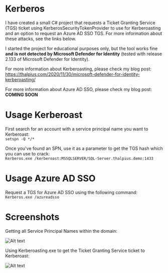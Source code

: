 # Kerberos

I have created a small C# project that requests a Ticket Granting Service (TGS) ticket using KerberosSecurityTokenProvider to use for Kerberoasting and an option to request an Azure AD SSO TGS. For more information about these attacks, see the links below.

I started the project for educational purposes only, but the tool works fine **and is not detected by Microsoft Defender for Identity** (tested with release 2.133 of Microsoft Defender for Identity).

For more information about Kerberoasting, please check my blog post:  
https://thalpius.com/2020/11/30/microsoft-defender-for-identity-kerberoasting/

For more information about Azure AD SSO, please check my blog post:  
**COMING SOON**

# Usage Kerberoast

First search for an account with a service principal name you want to Kerberoast:  
```setspn -Q */*```

Once you've found an SPN, use it as a parameter to get the TGS hash which you can use to crack:  
```Kerberos.exe /kerberoast:MSSQLSERVER/SQL-Server.thalpius.demo:1433```

# Usage Azure AD SSO

Request a TGS for Azure AD SSO using the following command:  
```Kerberos.exe /azureadsso```

# Screenshots

Getting all Service Principal Names within the domain:  

![Alt text](/Screenshots/Kerberoasting01.jpg?raw=true "Kerberoast")

Using Kerberoasting.exe to get the Ticket Granting Service ticket to Kerberoast:  

![Alt text](/Screenshots/Kerberoasting02.jpg?raw=true "Azure AD SSO")
